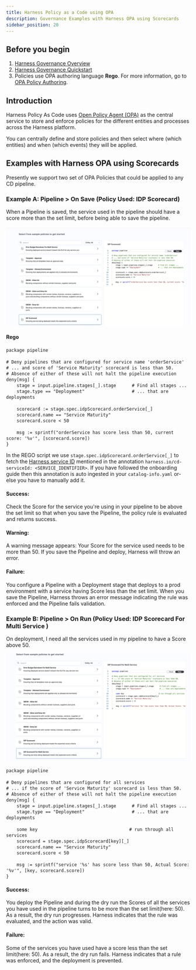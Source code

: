 ```yaml
---
title: Harness Policy as a Code using OPA
description: Governance Examples with Harness OPA using Scorecards
sidebar_position: 20
---
```


## Before you begin

1. [Harness Governance Overview](https://developer.harness.io/docs/platform/governance/policy-as-code/harness-governance-overview)
2. [Harness Governance Quickstart](https://developer.harness.io/docs/platform/governance/policy-as-code/harness-governance-quickstart)
3. Policies use OPA authoring language **Rego**. For more information, go to [OPA Policy Authoring](https://academy.styra.com/courses/opa-rego).

## Introduction

Harness Policy As Code uses [Open Policy Agent (OPA)](https://www.openpolicyagent.org/) as the central service to store and enforce policies for the different entities and processes across the Harness platform.

You can centrally define and store policies and then select where (which entities) and when (which events) they will be applied.

## Examples with Harness OPA using Scorecards

Presently we support two set of OPA Policies that could be applied to any CD pipeline. 

### Example A: Pipeline > On Save (Policy Used: IDP Scorecard)

When a Pipeline is saved, the service used in the pipeline should have a score more than the set limit, before being able to save the pipeline.

![](./static/opa-ss.png)

#### Rego 

```REGO
package pipeline

# Deny pipelines that are configured for service name 'orderService'
# ... and score of 'Service Maturity' scorecard is less than 50.
# Absence of either of these will not halt the pipeline execution
deny[msg] {
    stage = input.pipeline.stages[_].stage      # Find all stages ...
    stage.type == "Deployment"                  # ... that are deployments

    scorecard := stage.spec.idpScorecard.orderService[_]
    scorecard.name == "Service Maturity"
    scorecard.score < 50

    msg := sprintf("orderService has score less than 50, current score: '%v'", [scorecard.score])
}
```

In the REGO script we use `stage.spec.idpScorecard.orderService[_]` to fetch the [Harness service ID](/docs/continuous-delivery/get-started/key-concepts.md#service) mentioned in the annotation `harness.io/cd-serviceId: <SERVICE_IDENTIFIER>`. If you have followed the onboarding guide then this annotation is auto ingested in your `catalog-info.yaml` or-else you have to manually add it. 

#### Success: 

Check the Score for the service you're using in your pipeline to be above the set limit so that when you save the Pipeline, the policy rule is evaluated and returns success.

#### Warning: 

A warning message appears: Your Score for the service used needs to be more than 50. If you save the Pipeline and deploy, Harness will throw an error.

#### Failure: 

You configure a Pipeline with a Deployment stage that deploys to a prod environment with a service having Score less than the set limit. When you save the Pipeline, Harness throws an error message indicating the rule was enforced and the Pipeline fails validation.

### Example B: Pipeline > On Run (Policy Used: IDP Scorecard For Multi Service )

On deployment, I need all the services used in my pipeline to have a Score above 50.

![](./static/opa-ms.png)

```REGO
package pipeline

# Deny pipelines that are configured for all services
# ... if the score of 'Service Maturity' scorecard is less than 50.
# Absence of either of these will not halt the pipeline execution
deny[msg] {
    stage = input.pipeline.stages[_].stage      # Find all stages ...
    stage.type == "Deployment"                  # ... that are deployments

    some key                                   # run through all services
    scorecard = stage.spec.idpScorecard[key][_]
    scorecard.name == "Service Maturity"
    scorecard.score < 50

    msg := sprintf("service '%s' has score less than 50, Actual Score: '%v'", [key, scorecard.score])
}
```

#### Success: 

You deploy the Pipeline and during the dry run the Scores of all the services you have used in the pipeline turns to be more than the set limit(here: 50). As a result, the dry run progresses. Harness indicates that the rule was evaluated, and the action was valid.

#### Failure: 
Some of the services you have used have a score less than the set limit(here: 50). As a result, the dry run fails. Harness indicates that a rule was enforced, and the deployment is prevented.